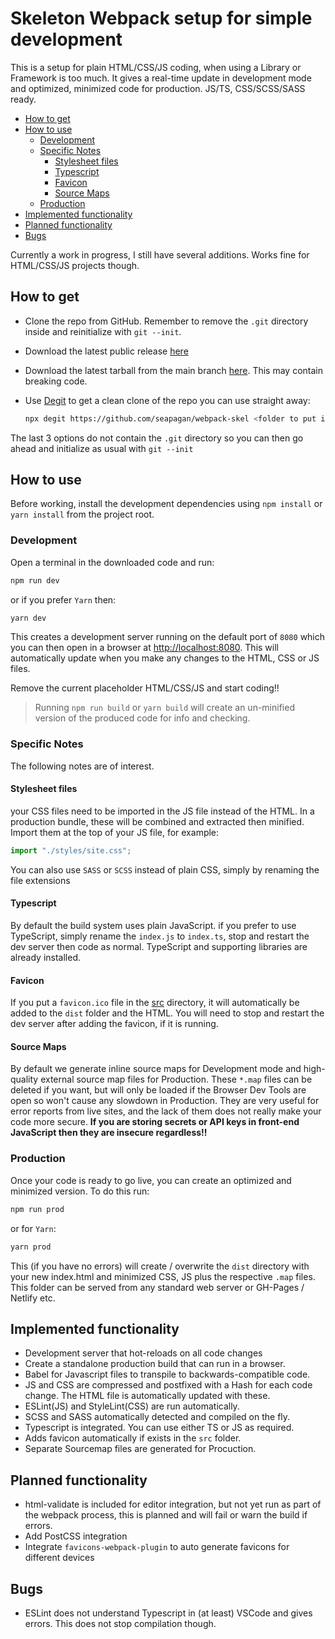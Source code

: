 # Skeleton Webpack setup for simple development <!-- omit in toc -->

This is a setup for plain HTML/CSS/JS coding, when using a Library or Framework
is too much. It gives a real-time update in development mode and optimized,
minimized code for production. JS/TS, CSS/SCSS/SASS ready.

- [How to get](#how-to-get)
- [How to use](#how-to-use)
  - [Development](#development)
  - [Specific Notes](#specific-notes)
    - [Stylesheet files](#stylesheet-files)
    - [Typescript](#typescript)
    - [Favicon](#favicon)
    - [Source Maps](#source-maps)
  - [Production](#production)
- [Implemented functionality](#implemented-functionality)
- [Planned functionality](#planned-functionality)
- [Bugs](#bugs)

Currently a work in progress, I still have several additions. Works fine for
HTML/CSS/JS projects though.

## How to get

- Clone the repo from GitHub. Remember to remove the `.git` directory inside and
reinitialize with `git --init`.
- Download the latest public release [here](https://github.com/seapagan/webpack-skel/releases/latest)
- Download the latest tarball from the main branch
  [here](https://github.com/seapagan/webpack-skel/tarballs/main). This may
  contain breaking code.
- Use [Degit](https://github.com/Rich-Harris/degit) to get a clean clone of the
  repo you can use straight away:

  ```bash
  npx degit https://github.com/seapagan/webpack-skel <folder to put it>
  ```

The last 3 options do not contain the `.git` directory so you can then go ahead
and initialize as usual with `git --init`

## How to use

Before working, install the development dependencies using `npm install` or
`yarn install` from the project root.

### Development

Open a terminal in the downloaded code and run:

```bash
npm run dev
```

or if you prefer `Yarn` then:

```bash
yarn dev
```

This creates a development server running on the default port of `8080` which
you can then open in a browser at <http://localhost:8080>. This will
automatically update when you make any changes to the HTML, CSS or JS files.

Remove the current placeholder HTML/CSS/JS and start coding!!

> Running `npm run build` or `yarn build` will create an un-minified version of
> the produced code for info and checking.

### Specific Notes

The following notes are of interest.

#### Stylesheet files

your CSS files need to be imported in the JS file instead of the HTML. In a
production bundle, these will be combined and extracted then minified. Import
them at the top of your JS file, for example:

```javascript
import "./styles/site.css";
```

You can also use `SASS` or `SCSS` instead of plain CSS, simply by renaming the
file extensions

#### Typescript

By default the build system uses plain JavaScript. if you prefer to use
TypeScript, simply rename the `index.js` to `index.ts`, stop and restart the dev
server then code as normal.
TypeScript and supporting libraries are already installed.

#### Favicon

If you put a `favicon.ico` file in the [src](src) directory, it will
automatically be added to the `dist` folder and the HTML. You will need to stop
and restart the dev server after adding the favicon, if it is running.

#### Source Maps

By default we generate inline source maps for Development mode and high-quality
external source map files for Production. These `*.map` files can be deleted if
you want, but will only be loaded if the Browser Dev Tools are open so won't
cause any slowdown in Production. They are very useful for error reports from
live sites, and the lack of them does not really make your code more secure.
**If you are storing secrets or API keys in front-end JavaScript then they are
insecure regardless!!**

### Production

Once your code is ready to go live, you can create an optimized and minimized
version. To do this run:

```bash
npm run prod
```

or for `Yarn`:

```bash
yarn prod
```

This (if you have no errors) will create / overwrite the `dist` directory with
your new index.html and minimized CSS, JS plus the respective `.map` files. This
folder can be served from any standard web server or GH-Pages / Netlify etc.

## Implemented functionality

- Development server that hot-reloads on all code changes
- Create a standalone production build that can run in a browser.
- Babel for Javascript files to transpile to backwards-compatible code.
- JS and CSS are compressed and postfixed with a Hash for each code change. The
  HTML file is automatically updated with these.
- ESLint(JS) and StyleLint(CSS) are run automatically.
- SCSS and SASS automatically detected and compiled on the fly.
- Typescript is integrated. You can use either TS or JS as required.
- Adds favicon automatically if exists in the `src` folder.
- Separate Sourcemap files are generated for Procuction.

## Planned functionality

- html-validate is included for editor integration, but not yet run
  as part of the webpack process, this is planned and will fail or warn the
  build if errors.
- Add PostCSS integration
- Integrate `favicons-webpack-plugin` to auto generate favicons for different
  devices

## Bugs

- ESLint does not understand Typescript in (at least) VSCode and gives errors.
  This does not stop compilation though.
